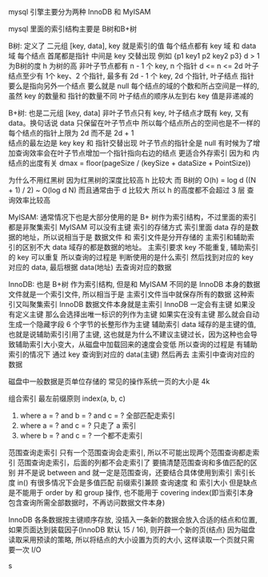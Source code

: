 mysql 引擎主要分为两种 InnoDB 和 MyISAM

mysql 里面的索引结构主要是 B树和B+树

B树:
    定义了 二元组 [key, data], key 就是索引的值
    每个结点都有 key 域 和 data 域
    每个结点 首尾都是指针 中间是 key 交替出现 例如 {p1 key1 p2 key2 p3}
    d > 1 为B树的度
    h 为树的高
    非叶子节点都有 n - 1 个 key, n 个指针       d <= n <= 2d
    叶子结点至少有 1个 key、2 个指针, 最多有 2d - 1 个 key, 2d 个指针, 叶子结点
    指针要么是指向另外一个结点 要么就是 null
    每个结点的域的个数和所占空间是一样的, 虽然 key 的数量和 指针的数量不同
    叶子结点的顺序从左到右 key 值是非递减的


B+树: 也是二元组 [key, data]
    非叶子节点只有 key, 叶子结点才既有 key, 又有 data。换句话说 data 只保留在叶子节点中
    所以每个结点所占的空间也是不一样的
    每个结点的指针上限为 2d 而不是 2d + 1    
    结点的最左边是 key key 和 指针交替出现
    叶子节点的指针全是 null
    有时候为了增加查询效率会在叶子节点增加一个指针指向右边的结点
    更适合外存索引 因为和 内结点的出度有关 dmax = floor(pageSize / (keySize + dataSize + PointSize))

为什么不用红黑树 因为红黑树的深度比较高 h 比较大
而 B树的 O(h) = log d ((N + 1) / 2) ~ O(log d N)
而且通常由于 d 比较大 所以 h 的高度都不会超过 3 层 查询效率比较高

MyISAM: 通常情况下也是大部分使用的是 B+ 树作为索引结构，不过里面的索引都是非聚集索引
MyISAM 可以没有主键
索引的存储方式 索引里面 data 存的是数据的地址，所以说相当于是 数据文件 和 索引文件是分开存储的
主索引和辅助索引的区别不大 data 域存的都是数据的地址。 主索引要求 key 不能重复, 辅助索引的 key 可以重复
所以查询的过程是 判断使用的是什么索引 然后找到对应的 key 对应的 data, 最后根据 data(地址) 去查询对应的数据

InnoDB: 也是 B+树 作为索引结构, 但是和 MyISAM 不同的是
InnoDB 本身的数据文件就是一个索引文件, 所以相当于是 主索引文件当中就保存所有的数据 这种索引又叫聚集索引
InnoDB 数据文件本身就是主索引
InnoDB 一定会有主键 如果没有定义主键 那么会选择出唯一标识的列作为主键 如果实在没有主键 那么就会自动生成一个隐藏字段 6 个字节的长整形作为主键
辅助索引 data 域存的是主键的值, 也就是说辅助索引引用了主键, 这也就是为什么不建议主键过长，因为这种也会导致辅助索引大小变大，从磁盘中加载回来的速度会变低
所以查询的过程是 有辅助索引的情况下 通过 key 查询到对应的 data(主键) 然后再去 主索引中查询对应的数据

磁盘中一般数据是页单位存储的 常见的操作系统一页的大小是 4k


组合索引 最左前缀原则
index(a, b, c)
1. where a = ? and b = ? and c = ? 全部匹配走索引
2. where a = ? and c = ? 只走了 a 索引
3. where b = ? and c = ? 一个都不走索引


范围查询走索引 只有一个范围查询会走索引, 所以不可能出现两个范围查询都走索引
范围查询走索引，后面的列都不会走索引了
要搞清楚范围查询和多值匹配的区别 并不是说 between and 就一定是范围查询，还要结合具体使用到索引 索引长度
in() 有很多情况下会是多值匹配
前缀索引兼顾 查询速度 和 索引大小 但是缺点是不能用于 order by 和 group 操作, 也不能用于 covering index(即当索引本身包含查询所需全部数据时，不再访问数据文件本身)

InnoDB 各条数据按主键顺序存放, 没插入一条新的数据会放入合适的结点和位置, 如果页面达到装载因子(InnoDB 默认 15 / 16), 则开辟一个新的页(结点)
因为磁盘读取采用预读的策略, 所以将结点的大小设置为页的大小, 这样读取一个页就只需要一次 I/O



s
